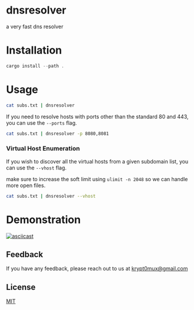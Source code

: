 # dnsresolver

a very fast dns resolver

# Installation

```rust
cargo install --path .
```

# Usage

```bash
cat subs.txt | dnsresolver
```

If you need to resolve hosts with ports other than the standard 80 and 443, you can use the `--ports` flag.

```bash
cat subs.txt | dnsresolver -p 8080,8081
```

### Virtual Host Enumeration

If you wish to discover all the virtual hosts from a given subdomain list, you can use the `--vhost` flag.

make sure to increase the soft limit using `ulimit -n 2048` so we can handle more open files.

```bash
cat subs.txt | dnsresolver --vhost
```

# Demonstration

[![asciicast](https://asciinema.org/a/2DIsrRqlWNRDkjq9MOjgCHpTO.svg)](https://asciinema.org/a/2DIsrRqlWNRDkjq9MOjgCHpTO)

## Feedback

If you have any feedback, please reach out to us at krypt0mux@gmail.com

## License

[MIT](https://choosealicense.com/licenses/mit/)
